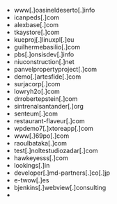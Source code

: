 - www[.]oasineldeserto[.]info
- icanpeds[.]com
- alexbase[.]com
- tkaystore[.]com
- kueproj[.]linuxpl[.]eu
- guilhermebasilio[.]com
- pbs[.]onsisdev[.]info
- niuconstruction[.]net
- panvelpropertyproject[.]com
- demo[.]artesfide[.]com
- surjacorp[.]com
- lowryh2o[.]com
- drrobertepstein[.]com
- sintrenalsantander[.]org
- senteum[.]com
- restaurant-flaveur[.]com
- wpdemo7[.]xtoreapp[.]com
- www[.]69po[.]com
- raoulbataka[.]com
- test[.]noltestudiozadar[.]com
- hawkeyesss[.]com
- lookings[.]in
- developer[.]md-partners[.]co[.]jp
- e-twow[.]es
- bjenkins[.]webview[.]consulting
- 